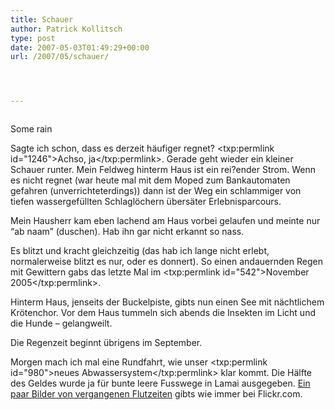 ```yaml
---
title: Schauer
author: Patrick Kollitsch
type: post
date: 2007-05-03T01:49:29+00:00
url: /2007/05/schauer/




---
```

<div class="flickr">
  <a href="http://www.flickr.com/photos/schreibblogade/482346853/"><img src="//farm1.static.flickr.com/190/482346853_c1a8cd0c01.jpg" class="flickr-photo" alt="" /></a></p> 
  
  <p>
    Some rain
  </p>
</div>

Sagte ich schon, dass es derzeit häufiger regnet? <txp:permlink id="1246">Achso, ja</txp:permlink>. Gerade geht wieder ein kleiner Schauer runter. Mein Feldweg hinterm Haus ist ein rei?ender Strom. Wenn es nicht regnet (war heute mal mit dem Moped zum Bankautomaten gefahren (unverrichteterdings)) dann ist der Weg ein schlammiger von tiefen wassergefüllten Schlaglöchern übersäter Erlebnisparcours.

Mein Hausherr kam eben lachend am Haus vorbei gelaufen und meinte nur &#8220;ab naam&#8221; (duschen). Hab ihn gar nicht erkannt so nass.

Es blitzt und kracht gleichzeitig (das hab ich lange nicht erlebt, normalerweise blitzt es nur, oder es donnert). So einen andauernden Regen mit Gewittern gabs das letzte Mal im <txp:permlink id="542">November 2005</txp:permlink>.

Hinterm Haus, jenseits der Buckelpiste, gibts nun einen See mit nächtlichem Krötenchor. Vor dem Haus tummeln sich abends die Insekten im Licht und die Hunde &#8211; gelangweilt.

Die Regenzeit beginnt übrigens im September.

Morgen mach ich mal eine Rundfahrt, wie unser <txp:permlink id="980">neues Abwassersystem</txp:permlink> klar kommt. Die Hälfte des Geldes wurde ja für bunte leere Fusswege in Lamai ausgegeben. [Ein paar Bilder von vergangenen Flutzeiten][1] gibts wie immer bei Flickr.com.

 [1]: http://flickr.com/search/?q=flood&w=85376146%40N00